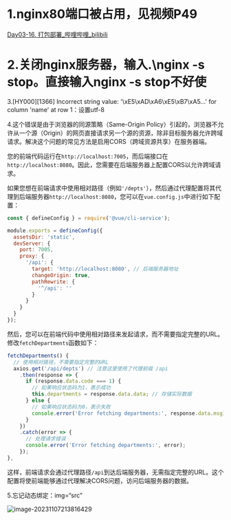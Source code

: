 # 1.nginx80端口被占用，见视频P49

[Day03-16. 打包部署_哔哩哔哩_bilibili](https://www.bilibili.com/video/BV1m84y1w7Tb?p=49&spm_id_from=pageDriver&vd_source=a6c52228e51323cc8851054756e8542f)

# 2.关闭nginx服务器，输入.\nginx -s stop。直接输入nginx -s stop不好使

3.[HY000][1366] Incorrect string value: '\xE5\xAD\xA6\xE5\xB7\xA5...' for column 'name' at row 1：设置utf-8



4.这个错误是由于浏览器的同源策略（Same-Origin Policy）引起的，浏览器不允许从一个源（Origin）的网页直接请求另一个源的资源，除非目标服务器允许跨域请求。解决这个问题的常见方法是启用CORS（跨域资源共享）在服务器端。

您的前端代码运行在`http://localhost:7005`，而后端接口在`http://localhost:8080`。因此，您需要在后端服务器上配置CORS以允许跨域请求。

如果您想在前端请求中使用相对路径（例如`'/depts'`），然后通过代理配置将其代理到后端服务器`http://localhost:8080`，您可以在`vue.config.js`中进行如下配置：

```javascript
const { defineConfig } = require('@vue/cli-service');

module.exports = defineConfig({
  assetsDir: 'static',
  devServer: {
    port: 7005,
    proxy: {
      '/api': {
        target: 'http://localhost:8080', // 后端服务器地址
        changeOrigin: true,
        pathRewrite: {
          '^/api': ''
        }
      }
    }
  }
});
```

然后，您可以在前端代码中使用相对路径来发起请求，而不需要指定完整的URL。修改`fetchDepartments`函数如下：

```javascript
fetchDepartments() {
  // 使用相对路径，不需要指定完整的URL
  axios.get('/api/depts') // 注意这里使用了代理前缀 /api
    .then(response => {
      if (response.data.code === 1) {
        // 如果响应状态码为1，表示成功
        this.departments = response.data.data; // 存储实际数据
      } else {
        // 如果响应状态码为0，表示失败
        console.error('Error fetching departments:', response.data.msg);
      }
    })
    .catch(error => {
      // 处理请求错误
      console.error('Error fetching departments:', error);
    });
},
```

这样，前端请求会通过代理路径`/api`到达后端服务器，无需指定完整的URL。这个配置将使前端能够通过代理解决CORS问题，访问后端服务器的数据。



5.忘记动态绑定：img=“src”

![image-20231107213816429](C:\Users\15170\AppData\Roaming\Typora\typora-user-images\image-20231107213816429.png)